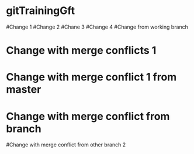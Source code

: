 # gitTrainingGft
#Change 1
#Change 2
#Chane 3
#Change 4
#Change from working branch
# Change with merge conflicts 1
# Change with merge conflict 1 from master
# Change with merge conflict from branch
#Change with merge conflict from other branch 2

